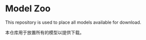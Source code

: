# Model Zoo

This repository is used to place all models available for download.

本仓库用于放置所有的模型以提供下载。